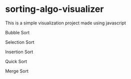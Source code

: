 # sorting-algo-visualizer

This is a simple visualization project made using javascript

Bubble Sort

Selection Sort

Insertion Sort

Quick Sort

Merge Sort
